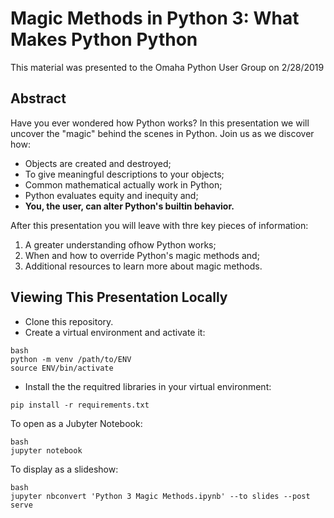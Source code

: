 # Magic Methods in Python 3: What Makes Python Python

This material was presented to the Omaha Python User Group on 2/28/2019

## Abstract

Have you ever wondered how Python works? In this presentation we will uncover the "magic" behind the scenes in Python.  Join us as we discover how: 

- Objects are created and destroyed;
- To give meaningful descriptions to your objects;
- Common mathematical actually work in Python;
- Python evaluates equity and inequity and; 
- **You, the user, can alter Python's builtin behavior.**

After this presentation you will leave with thre key pieces of information:

1) A greater understanding ofhow Python works;
2) When and how to override Python's magic methods and;
3) Additional resources to learn more about magic methods.

## Viewing This Presentation Locally
- Clone this repository.
- Create a virtual environment and activate it:
```
bash
python -m venv /path/to/ENV
source ENV/bin/activate
```
- Install the the requitred libraries in your virtual environment:
```
pip install -r requirements.txt
```

To open as a Jubyter Notebook:
```
bash
jupyter notebook
```

To display as a slideshow:

```
bash
jupyter nbconvert 'Python 3 Magic Methods.ipynb' --to slides --post serve
```